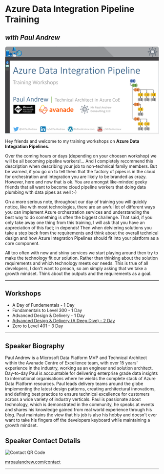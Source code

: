 # Azure Data Integration Pipeline Training
## _with Paul Andrew_

![Slide Header](./Images/ReadMe%20Header.png)

Hey friends and welcome to my training workshops on __Azure Data Integration Pipelines__. 

Over the coming hours or days (depending on your choosen workshop) we will be all becoming pipeline workers!... And I completely recommend this description when describing your job to non-technical family members. But be warned, if you go on to tell them that the factory of pipes is in the cloud for orchestration and integration you are likely to be branded as crazy. However, here and now that is ok. You are amongst like-minded geeky friends that all want to become cloud pipeline workers that doing data plumbing with data pipes as well :-)

On a more serious note, throughout our day of training you will quickly notice, like with most technologies, there are an awful lot of different ways you can implement Azure orchestration services and understanding the best way to do something is often the biggest challenge. That said, if you only take away one thing from this training, I will ask that you have an appreciation of this fact; in depends! Then when delviering solutions you take a step back from the requirements and think about the overall technical design and how Azure Integration Pipelines should fit into your platform as a core component.

All too often with new and shiny services we start playing around then try to make the technology fit our solution. Rather than thinking about the solution requirements and which technology meets our needs. This is true of all developers, I don't want to preach, so am simply asking that we take a growth mindset. Think about the outputs and the requirements as a goal.
___

## Workshops 

 - A Day of Fundementals - 1 Day
 - Fundamentals to Level 300 - 1 Day
 - Advanced Design & Delivery - 1 Day
 - [Advanced Design & Delivery (A Deep Dive) - 2 Day](./Content/Advanced%20Design%20%26%20Delivery%20(A%20Deep%20Dive)%20-%202%20Day/Agenda.md)
 - Zero to Level 401 - 3 Day
___

## Speaker Biography

Paul Andrew is a Microsoft Data Platform MVP and Technical Architect within the Avanade Centre of Excellence team, with over 15 years' experience in the industry, working as an engineer and solution architect. Day-to-day Paul is accountable for delivering enterprise grade data insights to international organisations where he wields the complete stack of Azure Data Platform resources. Paul leads delivery teams around the globe implementing the latest design patterns, creating architectural innovations, and defining best practice to ensure technical excellence for customers across a wide variety of industry verticals. Paul is passionate about technology, which is demonstrated in the community, he speaks at events and shares his knowledge gained from real world experience through his blog. Paul maintains the view that his job is also his hobby and doesn't ever want to take his fingers off the developers keyboard while maintaining a growth mindset.

## Speaker Contact Details

![Contact QR Code](./Images/Contact.png)

[mrpaulandrew.com/contact](https://mrpaulandrew.com/contact/)
___
